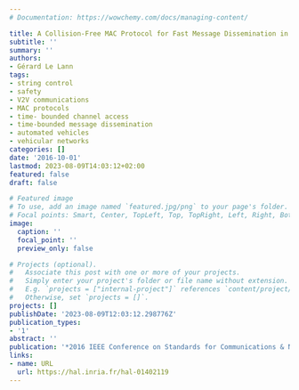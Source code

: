 ```yaml
---
# Documentation: https://wowchemy.com/docs/managing-content/

title: A Collision-Free MAC Protocol for Fast Message Dissemination in Vehicular Strings
subtitle: ''
summary: ''
authors:
- Gérard Le Lann
tags:
- string control
- safety
- V2V communications
- MAC protocols
- time- bounded channel access
- time-bounded message dissemination
- automated vehicles
- vehicular networks
categories: []
date: '2016-10-01'
lastmod: 2023-08-09T14:03:12+02:00
featured: false
draft: false

# Featured image
# To use, add an image named `featured.jpg/png` to your page's folder.
# Focal points: Smart, Center, TopLeft, Top, TopRight, Left, Right, BottomLeft, Bottom, BottomRight.
image:
  caption: ''
  focal_point: ''
  preview_only: false

# Projects (optional).
#   Associate this post with one or more of your projects.
#   Simply enter your project's folder or file name without extension.
#   E.g. `projects = ["internal-project"]` references `content/project/deep-learning/index.md`.
#   Otherwise, set `projects = []`.
projects: []
publishDate: '2023-08-09T12:03:12.298776Z'
publication_types:
- '1'
abstract: ''
publication: '*2016 IEEE Conference on Standards for Communications & Networking*'
links:
- name: URL
  url: https://hal.inria.fr/hal-01402119
---
```

